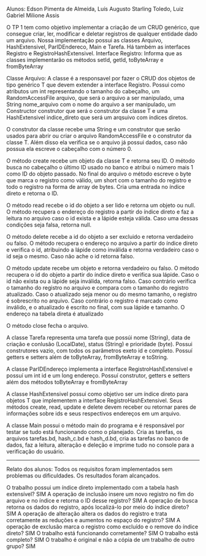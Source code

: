 Alunos: Edson Pimenta de Almeida, Luís Augusto Starling Toledo, Luiz Gabriel Milione Assis

O TP 1 tem como objetivo implementar a criação de um CRUD genérico, que consegue criar, ler, modificar e deletar registros de qualquer entidade dado um arquivo.
Nossa implementação possui as classes Arquivo, HashExtensivel, ParIDEndereco, Main e Tarefa. Há também as interfaces Registro e RegistroHashExtensivel.
Interface Registro: Informa que as classes implementarão os métodos setId, getId, toByteArray e fromByteArray


Classe Arquivo: A classe é a responsavel por fazer o CRUD dos objetos de tipo genérico T que devem extender a interface Registro. Possui como atributos um int representando o tamanho do cabeçalho, um RandomAccessFile arquivo, que será o arquivo a ser manipulado, uma String nome_arquivo com o nome do arquivo a ser manipulado, um Constructor construtor que será o construtor da classe T e uma HashExtensivel indice_direto que será um arqsuivo com índices diretos.

O construtor da classe recebe uma String e um construtor que serão usados para abrir ou criar o arquivo RandomAccessFile e o construtor da classe T. Além disso ela verifica se o arquivo já possui dados, caso não possua ela escreve o cabeçalho com o número 0.

O método create recebe um objeto da classe T e retorna seu ID. O método busca no cabeçalho o último ID usado no banco e atribui o número mais 1 como ID do objeto passado. No final do arquivo o método escreve o byte que marca o registro como válido, um short com o tamanho do registro e todo o registro na forma de array de bytes. Cria uma entrada no índice direto e retorna o ID.

O método read recebe o id do objeto a ser lido e retorna um objeto ou null. O método recupera o endereço do registro a partir do índice direto e faz a leitura no arquivo caso o id exista e a lápide esteja válida. Caso uma dessas condições seja falsa, retorna null.

O método delete recebe a id do objeto a ser excluido e retorna verdadeiro ou falso. O método recupera o endereço no arquivo a partir do índice direto e verifica o id, atribuindo a lápide como inválida e retorna verdadeiro caso o id seja o mesmo. Caso não ache o id retorna falso.

O método update recebe um objeto e retorna verdadeiro ou falso. O método recupera o id do objeto a partir do índice direto e verifica sua lápide. Caso o id não exista ou a lápide seja inválida, retorna falso. Caso contrário verifica o tamanho do registro no arquivo e compara com o tamanho do registro atualizado. Caso o atualizado seja menor ou do mesmo tamanho, o registro é sobrescrito no arquivo. Caso contrário o registro é marcado como inválido, e o atualizado é escrito no final, com sua lápide e tamanho. O endereço na tabela direta é atualizado

O método close fecha o arquivo.


A classe Tarefa representa uma tarefa que possúi nome (String), data de criação e conlusão (LocalDate), status (String) e prioridade (byte). Possui construtores vazio, com todos os parâmetros exeto id e completo. Possuí getters e setters além de toByteArray, fromByteArray e toString.


A classe ParIDEndereço implementa a interface RegistroHashExtensivel e possuí um int id e um long endereço. Possuí construtor, getters e setters além dos métodos toByteArray e fromByteArray


A classe HashExtensivel possui como objetivo ser um índice direto para objetos T que implementem a interface RegistroHashExtensivel. Seus métodos create, read, update e delete devem receber ou retornar pares de informações sobre ids e seus respectivos endereços em um arquivo.

A classe Main possui o método main do programa e é responsável por testar se tudo está funcionando como o planejado. Cria as tarefas, os arquivos tarefas.bd, hash_c.bd e hash_d.bd, cria as tarefas no banco de dados, faz a leitura, alteração e deleção e imprime tudo no console para a verificação do usuário.

--------------------------------------------------------------------------------------------------------------------------

Relato dos alunos: Todos os requisitos foram implementados sem problemas ou dificuldades. Os resultados foram alcançados.

O trabalho possui um índice direto implementado com a tabela hash extensível? SIM
A operação de inclusão insere um novo registro no fim do arquivo e no índice e retorna o ID desse registro? SIM
A operação de busca retorna os dados do registro, após localizá-lo por meio do índice direto? SIM
A operação de alteração altera os dados do registro e trata corretamente as reduções e aumentos no espaço do registro? SIM
A operação de exclusão marca o registro como excluído e o remove do índice direto? SIM
O trabalho está funcionando corretamente? SIM
O trabalho está completo? SIM
O trabalho é original e não a cópia de um trabalho de outro grupo? SIM

